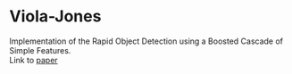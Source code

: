 # Viola-Jones
Implementation of the Rapid Object Detection using a Boosted Cascade of Simple Features.  
Link to [paper](https://www.cs.cmu.edu/~efros/courses/LBMV07/Papers/viola-cvpr-01.pdf)